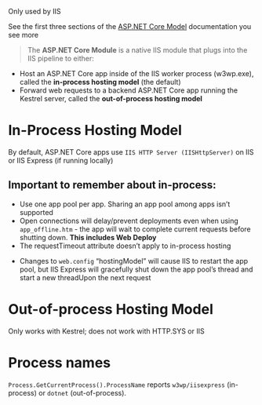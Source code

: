 Only used by IIS

See the first three sections of the [ASP.NET Core Model](https://docs.microsoft.com/en-us/aspnet/core/host-and-deploy/aspnet-core-module) documentation you see more

> The **ASP.NET Core Module** is a native IIS module that plugs into the IIS pipeline to either:
- Host an ASP.NET Core app inside of the IIS worker process (w3wp.exe), called the **in-process hosting model** (the default)
- Forward web requests to a backend ASP.NET Core app running the Kestrel server, called the **out-of-process hosting model**

# In-Process Hosting Model 
By default, ASP.NET Core apps use `IIS HTTP Server (IISHttpServer)` on IIS or IIS Express (if running locally)

## Important to remember about in-process:
- Use one app pool per app. Sharing an app pool among apps isn’t supported
- Open connections will delay/prevent deployments even when using `app_offline.htm` - the app will wait to complete current requests before shutting down. **This includes Web Deploy** 
- The requestTimeout attribute doesn’t apply to in-process hosting
* Changes to `web.config` “hostingModel” will cause IIS to restart the app pool, but IIS Express will gracefully shut down the app pool’s thread and start a new threadUpon the next request 

# Out-of-process Hosting Model
Only works with Kestrel; does not work with HTTP.SYS or IIS

# Process names
`Process.GetCurrentProcess().ProcessName` reports `w3wp/iisexpress` (in-process) or `dotnet` (out-of-process).



